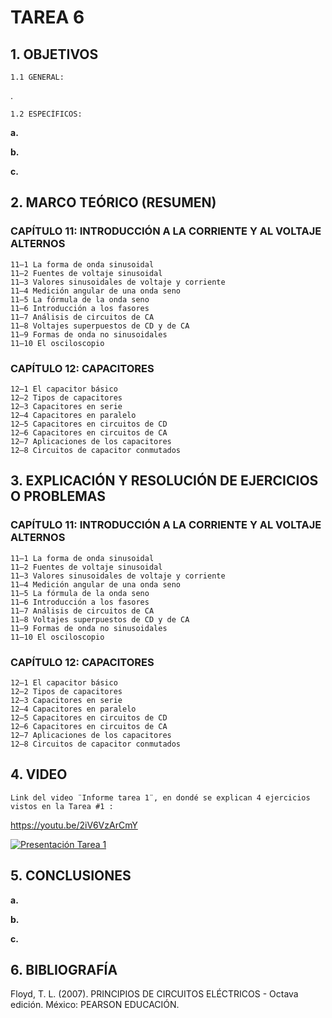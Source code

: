 # TAREA 6

## 1.	OBJETIVOS

	1.1	GENERAL: 
.

	1.2	ESPECÍFICOS:

**a.**	
		
**b.**	

**c.**	

## 2.	MARCO TEÓRICO (RESUMEN)

### CAPÍTULO 11: INTRODUCCIÓN A LA CORRIENTE Y AL VOLTAJE ALTERNOS

	11–1 La forma de onda sinusoidal 
	11–2 Fuentes de voltaje sinusoidal 
	11–3 Valores sinusoidales de voltaje y corriente 
	11–4 Medición angular de una onda seno 
	11–5 La fórmula de la onda seno 
	11–6 Introducción a los fasores 
	11–7 Análisis de circuitos de CA
	11–8 Voltajes superpuestos de CD y de CA 
	11–9 Formas de onda no sinusoidales 
	11–10 El osciloscopio
	
### CAPÍTULO 12: CAPACITORES

	12–1 El capacitor básico 
	12–2 Tipos de capacitores 
	12–3 Capacitores en serie 
	12–4 Capacitores en paralelo 
	12–5 Capacitores en circuitos de CD
	12–6 Capacitores en circuitos de CA
	12–7 Aplicaciones de los capacitores 
	12–8 Circuitos de capacitor conmutados

## 3.	EXPLICACIÓN Y RESOLUCIÓN DE EJERCICIOS O PROBLEMAS
	
### CAPÍTULO 11: INTRODUCCIÓN A LA CORRIENTE Y AL VOLTAJE ALTERNOS

	11–1 La forma de onda sinusoidal 
	11–2 Fuentes de voltaje sinusoidal 
	11–3 Valores sinusoidales de voltaje y corriente 
	11–4 Medición angular de una onda seno 
	11–5 La fórmula de la onda seno 
	11–6 Introducción a los fasores 
	11–7 Análisis de circuitos de CA
	11–8 Voltajes superpuestos de CD y de CA 
	11–9 Formas de onda no sinusoidales 
	11–10 El osciloscopio
	
	
### CAPÍTULO 12: CAPACITORES

	12–1 El capacitor básico 
	12–2 Tipos de capacitores 
	12–3 Capacitores en serie 
	12–4 Capacitores en paralelo 
	12–5 Capacitores en circuitos de CD
	12–6 Capacitores en circuitos de CA
	12–7 Aplicaciones de los capacitores 
	12–8 Circuitos de capacitor conmutados


## 4.	VIDEO
	
	Link del video ¨Informe tarea 1¨, en dondé se explican 4 ejercicios vistos en la Tarea #1 :
	
https://youtu.be/2iV6VzArCmY
	
	
[![Presentación Tarea 1](https://img.youtube.com/vi/2iV6VzArCmY/0.jpg)](https://www.youtube.com/watch?v=2iV6VzArCmY)
	
## 5.	CONCLUSIONES
        
**a.**	
		
**b.**	

**c.**	

## 6.	BIBLIOGRAFÍA

Floyd, T. L. (2007). PRINCIPIOS DE CIRCUITOS ELÉCTRICOS - Octava edición. México: PEARSON EDUCACIÓN.

